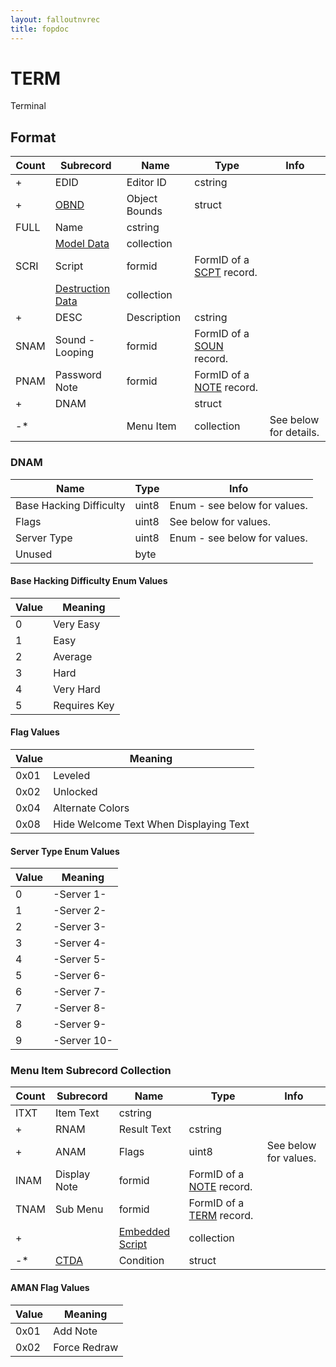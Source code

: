 ```yaml
---
layout: falloutnvrec
title: fopdoc
---
```

TERM
====

Terminal

## Format

Count | Subrecord | Name | Type | Info
------|-------|------|------|-----
+ | EDID | Editor ID | cstring |
+ | [OBND](Subrecords/OBND.html) | Object Bounds | struct |
 | FULL | Name | cstring |
 | | [Model Data](Subrecords/Model.html) | collection |
 | SCRI | Script | formid | FormID of a [SCPT](SCPT.html) record.
 | | [Destruction Data](Subrecords/Destruction.html) | collection |
+ | DESC | Description | cstring |
 | SNAM | Sound - Looping | formid | FormID of a [SOUN](SOUN.html) record.
 | PNAM | Password Note | formid | FormID of a [NOTE](NOTE.html) record.
+ | DNAM | | struct |
-* | | Menu Item | collection | See below for details.

### DNAM

Name | Type | Info
-----|------|-----
Base Hacking Difficulty | uint8 | Enum - see below for values.
Flags | uint8 | See below for values.
Server Type | uint8 | Enum - see below for values.
Unused | byte |

#### Base Hacking Difficulty Enum Values

Value | Meaning
------|--------
0 | Very Easy
1 | Easy
2 | Average
3 | Hard
4 | Very Hard
5 | Requires Key

#### Flag Values

Value | Meaning
------|--------
0x01 | Leveled
0x02 | Unlocked
0x04 | Alternate Colors
0x08 | Hide Welcome Text When Displaying Text

#### Server Type Enum Values

Value | Meaning
------|--------
0 | -Server 1-
1 | -Server 2-
2 | -Server 3-
3 | -Server 4-
4 | -Server 5-
5 | -Server 6-
6 | -Server 7-
7 | -Server 8-
8 | -Server 9-
9 | -Server 10-

### Menu Item Subrecord Collection

Count | Subrecord | Name | Type | Info
------|-------|------|------|-----
 | ITXT | Item Text | cstring |
+ | RNAM | Result Text | cstring |
+ | ANAM | Flags | uint8 | See below for values.
 | INAM | Display Note | formid | FormID of a [NOTE](NOTE.html) record.
 | TNAM | Sub Menu | formid | FormID of a [TERM](TERM.html) record.
+ | | [Embedded Script](Subrecords/Script.html) | collection |
-* | [CTDA](Subrecords/CTDA.html) | Condition | struct |

#### AMAN Flag Values

Value | Meaning
------|--------
0x01 | Add Note
0x02 | Force Redraw
